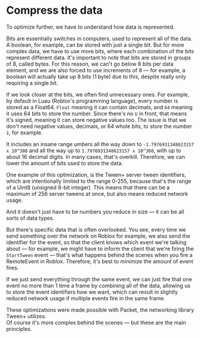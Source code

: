 # Compress the data

To optimize further, we have to understand how data is represented.

Bits are essentially switches in computers, used to represent all of the data. A boolean, for example, can be stored with just a single bit. But for more complex data, we have to use more bits, where each combination of the bits represent different data. It's important to note that bits are stored in groups of 8, called bytes. For this reason, we can't go below 8 bits per data element, and we are also forced to use increments of 8 — for example, a boolean will actually take up 8 bits (1 byte) due to this, despite really only requiring a single bit.

If we look closer at the bits, we often find unnecessary ones. For example, by default in Luau (Roblox's programming language), every number is stored as a Float64. `Float` meaning it can contain decimals, and `64` meaning it uses 64 bits to store the number. Since there's no `U` in front, that means it's signed, meaning it can store negative values too. The issue is that we don't need negative values, decimals, or 64 whole bits, to store the number `1`, for example.

It includes an insane range umbers all the way down to `-1.7976931348623157 x 10^308` and all the way up to `1.7976931348623157 x 10^308`, with up to about 16 decimal digits. In many cases, that's overkill. Therefore, we can lower the amount of bits used to store the data.

One example of this optimization, is the Tween+ server tween identifiers, which are intentionally limited to the range 0-255, because that's the range of a Uint8 (unsigned 8-bit integer). This means that there can be a maximum of 256 server tweens at once, but also means reduced network usage.

And it doesn't just have to be numbers you reduce in size — it can be all sorts of data types.



But there's specific data that is often overlooked. You see, every time we send something over the network on Roblox for example, we also send the identifier for the event, so that the client knows which event we're talking about — for example, we might have to inform the client that we're firing the `StartTween` event — that's what happens behind the scenes when you fire a RemoteEvent in Roblox. Therefore, it's best to minimize the amount of event fires.

If we just send everything through the same event, we can just fire that one event no more than 1 time a frame by combining all of the data, allowing us to store the event identifiers how we want, which can result in slightly reduced network usage if multiple events fire in the same frame.



These optimizations were made possible with Packet, the networking library Tween+ utilizes.\
Of course it's more complex behind the scenes — but these are the main principles.
